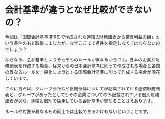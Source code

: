 # 会計基準が違うとなぜ比較ができないの？

今回は「国際会計基準(IFRS)で作成された連結の財務諸表から営業利益の額」という条件のもと取得しましたが、なぜここまで条件を指定しなくてはならないのでしょう？

なぜなら、会計基準というそもそものルールが異なるからです。日本の企業が財務諸表を作成する場合、従来からの日本会計基準に則って作成される場合と各国の異なるルールを一般化しようとする国際会計基準に則って作成する場合が混在しています。

さらに言えば、グループ会社など組織全体についてが記載されている連結財務諸表と、グループがあったとしてもその企業についてのみ記載されている個別財務諸表があり、連結と個別で採用している会計基準が異なることさえあります。

ルールや対象が異なるもの同士では比較できるわけもないということです。
